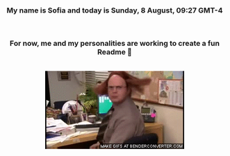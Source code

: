 


<div align="center">
<h3 >My name is Sofia and today is Sunday, 8 August, 09:27 GMT-4</h3><br>
<h3 >For now, me and my personalities are working to create a fun Readme 👋
</h3><br>
<img src='img/dwight.gif' alt='working...'/>
</div>
